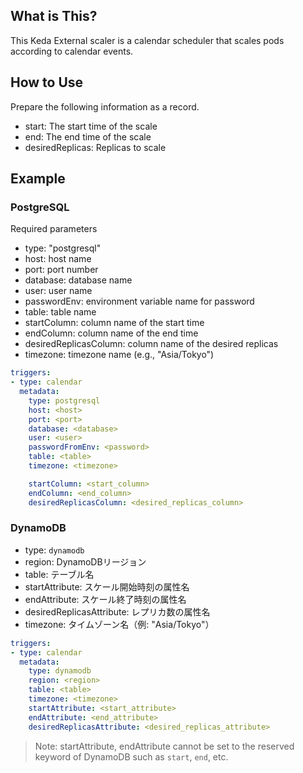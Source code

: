 ## What is This?

This Keda External scaler is a calendar scheduler that scales pods according to calendar events.

## How to Use

Prepare the following information as a record.

* start: The start time of the scale
* end: The end time of the scale
* desiredReplicas: Replicas to scale

## Example

### PostgreSQL

Required parameters

* type: "postgresql"
* host: host name
* port: port number
* database: database name
* user: user name
* passwordEnv: environment variable name for password
* table: table name
* startColumn: column name of the start time
* endColumn: column name of the end time
* desiredReplicasColumn: column name of the desired replicas
* timezone: timezone name (e.g., "Asia/Tokyo")

```yaml
triggers:
- type: calendar
  metadata:
    type: postgresql
    host: <host>
    port: <port>
    database: <database>
    user: <user>
    passwordFromEnv: <password>
    table: <table>
    timezone: <timezone>

    startColumn: <start_column>
    endColumn: <end_column>
    desiredReplicasColumn: <desired_replicas_column>
```

### DynamoDB

- type: `dynamodb`
- region: DynamoDBリージョン
- table: テーブル名
- startAttribute: スケール開始時刻の属性名
- endAttribute: スケール終了時刻の属性名
- desiredReplicasAttribute: レプリカ数の属性名
- timezone: タイムゾーン名（例: "Asia/Tokyo"）

```yaml
triggers:
- type: calendar
  metadata:
    type: dynamodb
    region: <region>
    table: <table>
    timezone: <timezone>
    startAttribute: <start_attribute>
    endAttribute: <end_attribute>
    desiredReplicasAttribute: <desired_replicas_attribute>
```

> Note: startAttribute, endAttribute cannot be set to the reserved keyword of DynamoDB such as `start`, `end`, etc.